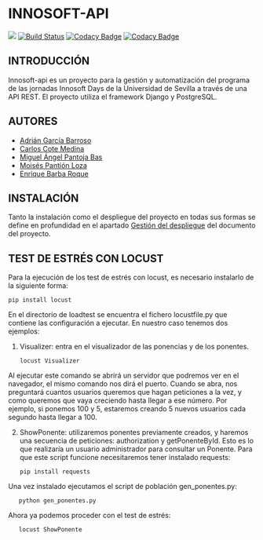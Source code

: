 # INNOSOFT-API

![](https://github.com/enriquebarba97/innosoft_api/workflows/Django%20Tests/badge.svg)
[![Build Status](https://travis-ci.com/enriquebarba97/innosoft_api.svg?branch=develop)](https://travis-ci.com/enriquebarba97/innosoft_api)
[![Codacy Badge](https://api.codacy.com/project/badge/Grade/bac4b8376e0b427ba8763fe6c6ee7d6c)](https://app.codacy.com/gh/enriquebarba97/innosoft_api?utm_source=github.com&utm_medium=referral&utm_content=enriquebarba97/innosoft_api&utm_campaign=Badge_Grade)
[![Codacy Badge](https://app.codacy.com/project/badge/Coverage/eaf00d3bd6aa41348b643b4a422243de)](https://www.codacy.com/gh/enriquebarba97/innosoft_api/dashboard?utm_source=github.com&amp;utm_medium=referral&amp;utm_content=enriquebarba97/innosoft_api&amp;utm_campaign=Badge_Coverage)


## INTRODUCCIÓN

Innosoft-api es un proyecto para la gestión y automatización del programa de las jornadas Innosoft Days de la Universidad de Sevilla a través de una API REST. El proyecto utiliza el framework Django y PostgreSQL.

## AUTORES

- [Adrián García Barroso](https://github.com/adrgrabar)
- [Carlos Cote Medina](https://github.com/Carcotmed)
- [Miguel Ángel Pantoja Bas](https://github.com/miguelpantoja89)
- [Moisés Pantión Loza](https://github.com/Moipanloz)
- [Enrique Barba Roque](https://github.com/enriquebarba97)
 
## INSTALACIÓN
 
Tanto la instalación como el despliegue del proyecto en todas sus formas se define en profundidad en el apartado [Gestión del despliegue](https://github.com/enriquebarba97/innosoft_api/wiki/Documento-del-Proyecto) del documento del proyecto.

## TEST DE ESTRÉS CON LOCUST

Para la ejecución de los test de estrés con locust, es necesario instalarlo de la siguiente forma:

	pip install locust
	
En el directorio de loadtest se encuentra el fichero locustfile.py que contiene las configuración a ejecutar. En nuestro caso tenemos dos ejemplos:

1. Visualizer: entra en el visualizador de las ponencias y de los ponentes.

       locust Visualizer
       
Al ejecutar este comando se abrirá un servidor que podremos ver en el navegador, el mismo comando nos dirá el puerto. Cuando se abra, nos preguntará cuantos usuarios queremos que hagan peticiones a la vez, y como queremos que vaya creciendo hasta llegar a ese número. Por ejemplo, si ponemos 100 y 5, estaremos creando 5 nuevos usuarios cada segundo hasta llegar a 100.

2. ShowPonente: utilizaremos ponentes previamente creados, y haremos una secuencia de peticiones: authorization y getPonenteById. Esto es lo que realizaría un usuario administrador para consultar un Ponente. Para que este script funcione necesitaremos tener instalado requests:

       pip install requests
       
Una vez instalado ejecutamos el script de población gen_ponentes.py:
       
       python gen_ponentes.py
       
Ahora ya podemos proceder con el test de estrés:

       locust ShowPonente
      
